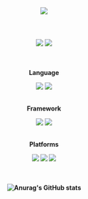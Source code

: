 <header><div align="center">
  <img src="https://capsule-render.vercel.app/api?type=waving&color=timeGradient&height=250&section=header&text=euuns%20&fontSize=65&fontAlign=75" />
</header>


<body>
  <div align="center">
  <a href="https://rvrlo.tistory.com" target="_blank"><img src="https://img.shields.io/badge/Blog-8A9296?style=flat-square&logo=Tistory&logoColor=white"/></a>
  <img src="https://img.shields.io/badge/rvrlos@naver.com-333?style=flat-square&logo=Gmail&logoColor=white"/>
  <br/><br/>

  <br/><b>Language<b><p>
  <img src="https://img.shields.io/badge/JAVA-007396?style=flat-square&logo=java&logoColor=white">
  <img src="https://img.shields.io/badge/python-3776AB?style=flat-square&logo=Python&logoColor=white"/>


  <br/><b>Framework<b><p>
  <img src="https://img.shields.io/badge/spring-6DB33F?style=flat-square&logo=Spring&logoColor=white"/>
  <img src="https://img.shields.io/badge/springboot-6DB33F?style=flat-square&logo=Spring Boot&logoColor=white"/>


  <br><b>Platforms<b><p>
  <img src="https://img.shields.io/badge/intellijidea-000000?style=flat-square&logo=Intellij&logoColor=white"/>
  <img src="https://img.shields.io/badge/androidstudio-3DDC84?style=flat-square&logo=Android Studio&logoColor=white"/>
  <img src="https://img.shields.io/badge/visualstudiocode-007ACC?style=flat-square&logo=Visual Studio Code&logoColor=white"/>

<br/><br/>
![Anurag's GitHub stats](https://github-readme-stats.vercel.app/api?username=euuns&theme=graywhite&show_icons=true&api/top-langs?username=euuns)
  </div>
</body>

